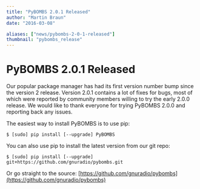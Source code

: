 ```yaml
---
title: "PyBOMBS 2.0.1 Released"
author: "Martin Braun"
date: "2016-03-08"

aliases: ["news/pybombs-2-0-1-released"]
thumbnail: "pybombs_release"
---
```


# PyBOMBS 2.0.1 Released

Our popular package manager has had its first version number bump since the version 2 release. Version 2.0.1 contains a lot of fixes for bugs, most of which were reported by community members willing to try the early 2.0.0 release. We would like to thank everyone for trying PyBOMBS 2.0.0 and reporting back any issues.

The easiest way to install PyBOMBS is to use pip:

```
$ [sudo] pip install [--upgrade] PyBOMBS
```

You can also use pip to install the latest version from our git repo:

```
$ [sudo] pip install [--upgrade] git+https://github.com/gnuradio/pybombs.git
```

Or go straight to the source: [https://github.com/gnuradio/pybombs](https://github.com/gnuradio/pybombs)
